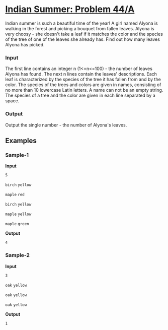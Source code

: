 # [Indian Summer: Problem 44/A](https://codeforces.com/problemset/problem/44/A)

Indian summer is such a beautiful time of the year!
A girl named Alyona is walking in the forest and picking a bouquet from fallen leaves.
Alyona is very choosy -
she doesn't take a leaf if it matches the color and the species of the tree of one of the leaves she already has.
Find out how many leaves Alyona has picked.

### Input
The first line contains an integer n (1<=n<=100) - the number of leaves Alyona has found.
The next n lines contain the leaves' descriptions.
Each leaf is characterized by the species of the tree it has fallen from and by the color.
The species of the trees and colors are given in names, consisting of no more than 10 lowercase Latin letters.
A name can not be an empty string. The species of a tree and the color are given in each line separated by a space.

### Output
Output the single number - the number of Alyona's leaves.

## Examples
### Sample-1
**Input**

`5`

`birch` `yellow`

`maple` `red`

`birch` `yellow`

`maple` `yellow`

`maple` `green`

**Output**

`4`

### Sample-2
**Input**

`3`

`oak` `yellow`

`oak` `yellow`

`oak` `yellow`

**Output**

`1`
